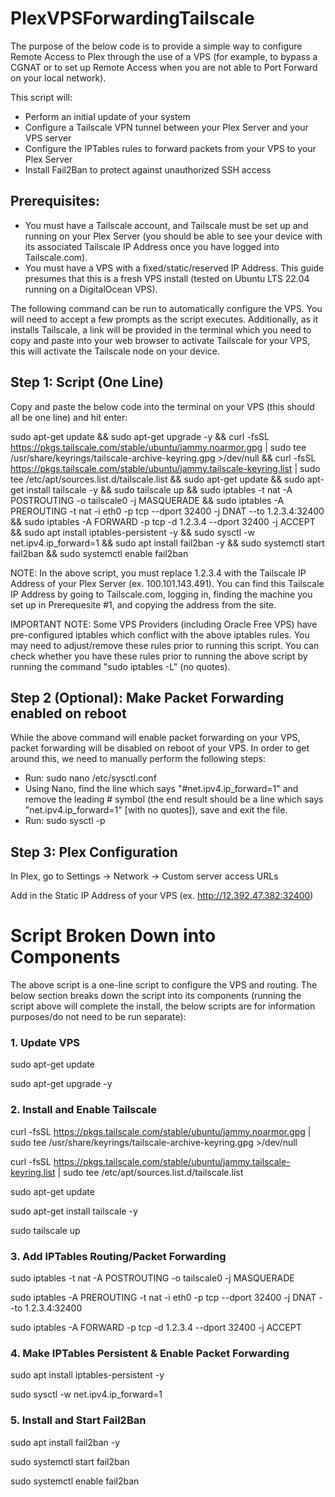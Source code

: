 # PlexVPSForwardingTailscale

The purpose of the below code is to provide a simple way to configure Remote Access to Plex through the use of a VPS (for example, to bypass a CGNAT or to set up Remote Access when you are not able to Port Forward on your local network).

This script will:
- Perform an initial update of your system
- Configure a Tailscale VPN tunnel between your Plex Server and your VPS server
- Configure the IPTables rules to forward packets from your VPS to your Plex Server
- Install Fail2Ban to protect against unauthorized SSH access

## Prerequisites:
- You must have a Tailscale account, and Tailscale must be set up and running on your Plex Server (you should be able to see your device with its associated Tailscale IP Address once you have logged into Tailscale.com).
- You must have a VPS with a fixed/static/reserved IP Address. This guide presumes that this is a fresh VPS install (tested on Ubuntu LTS 22.04 running on a DigitalOcean VPS).

The following command can be run to automatically configure the VPS. You will need to accept a few prompts as the script executes. Additionally, as it installs Tailscale, a link will be provided in the terminal which you need to copy and paste into your web browser to activate Tailscale for your VPS, this will activate the Tailscale node on your device.

## Step 1: Script (One Line)

Copy and paste the below code into the terminal on your VPS (this should all be one line) and hit enter:

sudo apt-get update && sudo apt-get upgrade -y && curl -fsSL https://pkgs.tailscale.com/stable/ubuntu/jammy.noarmor.gpg | sudo tee /usr/share/keyrings/tailscale-archive-keyring.gpg >/dev/null && curl -fsSL https://pkgs.tailscale.com/stable/ubuntu/jammy.tailscale-keyring.list | sudo tee /etc/apt/sources.list.d/tailscale.list && sudo apt-get update && sudo apt-get install tailscale -y && sudo tailscale up && sudo iptables -t nat -A POSTROUTING -o tailscale0 -j MASQUERADE && sudo iptables -A PREROUTING -t nat -i eth0 -p tcp --dport 32400 -j DNAT --to 1.2.3.4:32400 && sudo iptables -A FORWARD -p tcp -d 1.2.3.4 --dport 32400 -j ACCEPT && sudo apt install iptables-persistent -y && sudo sysctl -w net.ipv4.ip_forward=1 && sudo apt install fail2ban -y && sudo systemctl start fail2ban && sudo systemctl enable fail2ban

NOTE: In the above script, you must replace 1.2.3.4 with the Tailscale IP Address of your Plex Server (ex. 100.101.143.491).
You can find this Tailscale IP Address by going to Tailscale.com, logging in, finding the machine you set up in Prerequesite #1, and copying the address from the site.

IMPORTANT NOTE: Some VPS Providers (including Oracle Free VPS) have pre-configured iptables which conflict with the above iptables rules. You may need to adjust/remove these rules prior to running this script. You can check whether you have these rules prior to running the above script by running the command "sudo iptables -L" (no quotes).

## Step 2 (Optional): Make Packet Forwarding enabled on reboot

While the above command will enable packet forwarding on your VPS, packet forwarding will be disabled on reboot of your VPS. In order to get around this, we need to manually perform the following steps:

- Run: sudo nano /etc/sysctl.conf
- Using Nano, find the line which says "#net.ipv4.ip_forward=1" and remove the leading # symbol (the end result should be a line which says "net.ipv4.ip_forward=1" [with no quotes]), save and exit the file.
- Run: sudo sysctl -p

## Step 3: Plex Configuration

In Plex, go to Settings -> Network -> Custom server access URLs

Add in the Static IP Address of your VPS (ex. http://12.392.47.382:32400)


# Script Broken Down into Components

The above script is a one-line script to configure the VPS and routing. The below section breaks down the script into its components (running the script above will complete the install, the below scripts are for information purposes/do not need to be run separate):

### 1. Update VPS

sudo apt-get update

sudo apt-get upgrade -y

### 2. Install and Enable Tailscale

curl -fsSL https://pkgs.tailscale.com/stable/ubuntu/jammy.noarmor.gpg | sudo tee /usr/share/keyrings/tailscale-archive-keyring.gpg >/dev/null

curl -fsSL https://pkgs.tailscale.com/stable/ubuntu/jammy.tailscale-keyring.list | sudo tee /etc/apt/sources.list.d/tailscale.list

sudo apt-get update

sudo apt-get install tailscale -y

sudo tailscale up

### 3. Add IPTables Routing/Packet Forwarding

sudo iptables -t nat -A POSTROUTING -o tailscale0 -j MASQUERADE

sudo iptables -A PREROUTING -t nat -i eth0 -p tcp --dport 32400 -j DNAT --to 1.2.3.4:32400

sudo iptables -A FORWARD -p tcp -d 1.2.3.4 --dport 32400 -j ACCEPT

### 4. Make IPTables Persistent & Enable Packet Forwarding

sudo apt install iptables-persistent -y

sudo sysctl -w net.ipv4.ip_forward=1

### 5. Install and Start Fail2Ban

sudo apt install fail2ban -y

sudo systemctl start fail2ban

sudo systemctl enable fail2ban
